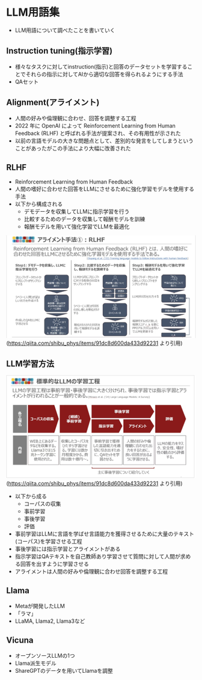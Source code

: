 # LLM用語集
- LLM用語について調べたことを書いていく

## Instruction tuning(指示学習)
- 様々なタスクに対してinstruction(指示)と回答のデータセットを学習することでそれらの指示に対してAIから適切な回答を得られるようにする手法
- QAセット

## Alignment(アライメント)
- 人間の好みや倫理観に合わせ、回答を調整する工程
- 2022 年に OpenAI によって Reinforcement Learning from Human Feedback (RLHF) と呼ばれる手法が提案され、その有用性が示された
- 以前の言語モデルの大きな問題点として、差別的な発言をしてしまうということがあったがこの手法により大幅に改善された

## RLHF
- Reinforcement Learning from Human Feedback
- 人間の嗜好に合わせた回答をLLMにさせるために強化学習モデルを使用する手法
- 以下から構成される
  - デモデータを収集してLLMに指示学習を行う
  - 比較するためのデータを収集して報酬モデルを訓練
  - 報酬モデルを用いて強化学習でLLMを最適化


![rlhf](./images/rlhf.png)
(https://qiita.com/shibu_phys/items/91dc8d600da433d92231 より引用)

## LLM学習方法

![llm-trainiing](./images/llm-training.png)
(https://qiita.com/shibu_phys/items/91dc8d600da433d92231 より引用)
- 以下から成る
  - コーパスの収集
  - 事前学習
  - 事後学習
  - 評価
- 事前学習はLLMに言語を学ばせ言語能力を獲得させるために大量のテキスト(コーパス)を学習させる工程
- 事後学習には指示学習とアライメントがある
- 指示学習はQAテキストを自己教師あり学習させて質問に対して人間が求める回答を出すように学習させる
- アライメントは人間の好みや倫理観に合わせ回答を調整する工程

## Llama
- Metaが開発したLLM
- 「ラマ」
- LLaMA, Llama2, Llama3など


## Vicuna
- オープンソースLLMの1つ
- Llama派生モデル
- ShareGPTのデータを用いてLlamaを調整
